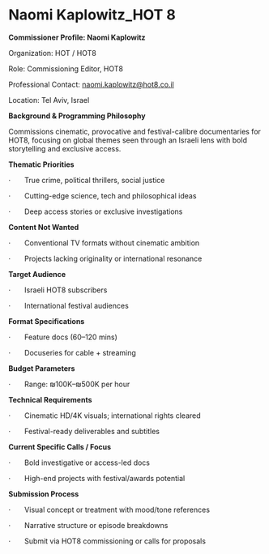 # Naomi Kaplowitz_HOT 8

**Commissioner Profile: Naomi Kaplowitz**

Organization: HOT / HOT8

Role: Commissioning Editor, HOT8

Professional Contact: naomi.kaplowitz@hot8.co.il

Location: Tel Aviv, Israel

**Background & Programming Philosophy**

Commissions cinematic, provocative and festival-calibre documentaries for HOT8, focusing on global themes seen through an Israeli lens with bold storytelling and exclusive access.

**Thematic Priorities**

·       True crime, political thrillers, social justice

·       Cutting-edge science, tech and philosophical ideas

·       Deep access stories or exclusive investigations

**Content Not Wanted**

·       Conventional TV formats without cinematic ambition

·       Projects lacking originality or international resonance

**Target Audience**

·       Israeli HOT8 subscribers

·       International festival audiences

**Format Specifications**

·       Feature docs (60–120 mins)

·       Docuseries for cable + streaming

**Budget Parameters**

·       Range: ₪100K–₪500K per hour

**Technical Requirements**

·       Cinematic HD/4K visuals; international rights cleared

·       Festival-ready deliverables and subtitles

**Current Specific Calls / Focus**

·       Bold investigative or access-led docs

·       High-end projects with festival/awards potential

**Submission Process**

·       Visual concept or treatment with mood/tone references

·       Narrative structure or episode breakdowns

·       Submit via HOT8 commissioning or calls for proposals